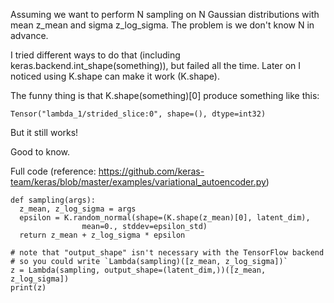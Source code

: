 Assuming we want to perform N sampling on N Gaussian distributions with mean z_mean and sigma z_log_sigma.
The problem is we don't know N in advance.


I tried different ways to do that (including keras.backend.int_shape(something)), but failed all the time. Later on I noticed using K.shape can make it work (K.shape).

The funny thing is that K.shape(something)[0] produce something like this:

    Tensor("lambda_1/strided_slice:0", shape=(), dtype=int32)

But it still works! 

Good to know.

Full code (reference: https://github.com/keras-team/keras/blob/master/examples/variational_autoencoder.py)
  

    def sampling(args):
      z_mean, z_log_sigma = args
      epsilon = K.random_normal(shape=(K.shape(z_mean)[0], latent_dim),
                    mean=0., stddev=epsilon_std)
      return z_mean + z_log_sigma * epsilon

    # note that "output_shape" isn't necessary with the TensorFlow backend
    # so you could write `Lambda(sampling)([z_mean, z_log_sigma])`
    z = Lambda(sampling, output_shape=(latent_dim,))([z_mean, z_log_sigma])
    print(z)
